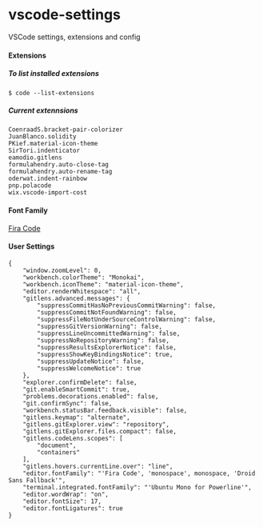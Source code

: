# vscode-settings
VSCode settings, extensions and config


#### Extensions
##### To list installed extensions
```$ code --list-extensions```

##### Current extennsions

```
CoenraadS.bracket-pair-colorizer
JuanBlanco.solidity
PKief.material-icon-theme
SirTori.indenticator
eamodio.gitlens
formulahendry.auto-close-tag
formulahendry.auto-rename-tag
oderwat.indent-rainbow
pnp.polacode
wix.vscode-import-cost
```

#### Font Family

[Fira Code](https://github.com/tonsky/FiraCode)

#### User Settings

```
{
    "window.zoomLevel": 0,
    "workbench.colorTheme": "Monokai",
    "workbench.iconTheme": "material-icon-theme",
    "editor.renderWhitespace": "all",
    "gitlens.advanced.messages": {
        "suppressCommitHasNoPreviousCommitWarning": false,
        "suppressCommitNotFoundWarning": false,
        "suppressFileNotUnderSourceControlWarning": false,
        "suppressGitVersionWarning": false,
        "suppressLineUncommittedWarning": false,
        "suppressNoRepositoryWarning": false,
        "suppressResultsExplorerNotice": false,
        "suppressShowKeyBindingsNotice": true,
        "suppressUpdateNotice": false,
        "suppressWelcomeNotice": true
    },
    "explorer.confirmDelete": false,
    "git.enableSmartCommit": true,
    "problems.decorations.enabled": false,
    "git.confirmSync": false,
    "workbench.statusBar.feedback.visible": false,
    "gitlens.keymap": "alternate",
    "gitlens.gitExplorer.view": "repository",
    "gitlens.gitExplorer.files.compact": false,
    "gitlens.codeLens.scopes": [
        "document",
        "containers"
    ],
    "gitlens.hovers.currentLine.over": "line",
    "editor.fontFamily": "'Fira Code', 'monospace', monospace, 'Droid Sans Fallback'",
    "terminal.integrated.fontFamily": "'Ubuntu Mono for Powerline'",
    "editor.wordWrap": "on",
    "editor.fontSize": 17,
    "editor.fontLigatures": true
}
```
